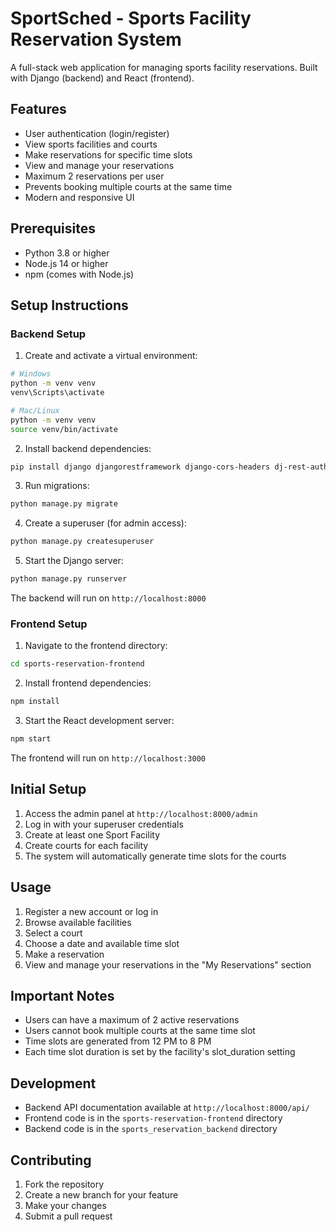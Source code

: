 # SportSched - Sports Facility Reservation System

A full-stack web application for managing sports facility reservations. Built with Django (backend) and React (frontend).

## Features

- User authentication (login/register)
- View sports facilities and courts
- Make reservations for specific time slots
- View and manage your reservations
- Maximum 2 reservations per user
- Prevents booking multiple courts at the same time
- Modern and responsive UI

## Prerequisites

- Python 3.8 or higher
- Node.js 14 or higher
- npm (comes with Node.js)

## Setup Instructions

### Backend Setup

1. Create and activate a virtual environment:
```bash
# Windows
python -m venv venv
venv\Scripts\activate

# Mac/Linux
python -m venv venv
source venv/bin/activate
```

2. Install backend dependencies:
```bash
pip install django djangorestframework django-cors-headers dj-rest-auth django-allauth channels
```

3. Run migrations:
```bash
python manage.py migrate
```

4. Create a superuser (for admin access):
```bash
python manage.py createsuperuser
```

5. Start the Django server:
```bash
python manage.py runserver
```

The backend will run on `http://localhost:8000`

### Frontend Setup

1. Navigate to the frontend directory:
```bash
cd sports-reservation-frontend
```

2. Install frontend dependencies:
```bash
npm install
```

3. Start the React development server:
```bash
npm start
```

The frontend will run on `http://localhost:3000`

## Initial Setup

1. Access the admin panel at `http://localhost:8000/admin`
2. Log in with your superuser credentials
3. Create at least one Sport Facility
4. Create courts for each facility
5. The system will automatically generate time slots for the courts

## Usage

1. Register a new account or log in
2. Browse available facilities
3. Select a court
4. Choose a date and available time slot
5. Make a reservation
6. View and manage your reservations in the "My Reservations" section

## Important Notes

- Users can have a maximum of 2 active reservations
- Users cannot book multiple courts at the same time slot
- Time slots are generated from 12 PM to 8 PM
- Each time slot duration is set by the facility's slot_duration setting

## Development

- Backend API documentation available at `http://localhost:8000/api/`
- Frontend code is in the `sports-reservation-frontend` directory
- Backend code is in the `sports_reservation_backend` directory

## Contributing

1. Fork the repository
2. Create a new branch for your feature
3. Make your changes
4. Submit a pull request


